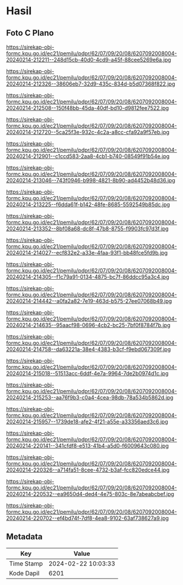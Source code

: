 # Hasil

## Foto C Plano

https://sirekap-obj-formc.kpu.go.id/ec21/pemilu/pdpr/62/07/09/20/08/6207092008004-20240214-212211--248d15cb-40d0-4cd9-a45f-88cee5269e6a.jpg

https://sirekap-obj-formc.kpu.go.id/ec21/pemilu/pdpr/62/07/09/20/08/6207092008004-20240214-212326--38606eb7-32d9-435c-834d-b5d07368f822.jpg

https://sirekap-obj-formc.kpu.go.id/ec21/pemilu/pdpr/62/07/09/20/08/6207092008004-20240214-212508--150f48bb-45da-40df-bd10-d9812fee7522.jpg

https://sirekap-obj-formc.kpu.go.id/ec21/pemilu/pdpr/62/07/09/20/08/6207092008004-20240214-212720--5ca25f3e-932c-4c2a-a8cc-cfa92a9f57eb.jpg

https://sirekap-obj-formc.kpu.go.id/ec21/pemilu/pdpr/62/07/09/20/08/6207092008004-20240214-212901--c1ccd583-2aa8-4cb1-b740-08549f91b54e.jpg

https://sirekap-obj-formc.kpu.go.id/ec21/pemilu/pdpr/62/07/09/20/08/6207092008004-20240214-213046--743f0946-b998-4821-8b90-ad4452b48d36.jpg

https://sirekap-obj-formc.kpu.go.id/ec21/pemilu/pdpr/62/07/09/20/08/6207092008004-20240214-213225--f6dda61f-b142-48fe-8685-5592549b85dc.jpg

https://sirekap-obj-formc.kpu.go.id/ec21/pemilu/pdpr/62/07/09/20/08/6207092008004-20240214-213352--8bf08a68-dc8f-47b8-8755-f9903fc97d3f.jpg

https://sirekap-obj-formc.kpu.go.id/ec21/pemilu/pdpr/62/07/09/20/08/6207092008004-20240214-214027--ecf832e2-a33e-4faa-93f1-bb48fce5fd9b.jpg

https://sirekap-obj-formc.kpu.go.id/ec21/pemilu/pdpr/62/07/09/20/08/6207092008004-20240214-214305--f1c79a91-0134-4875-bc7f-86ddcc95a3c4.jpg

https://sirekap-obj-formc.kpu.go.id/ec21/pemilu/pdpr/62/07/09/20/08/6207092008004-20240214-214442--a0fa2a82-7e19-463d-b575-27ee07068b49.jpg

https://sirekap-obj-formc.kpu.go.id/ec21/pemilu/pdpr/62/07/09/20/08/6207092008004-20240214-214635--95aacf98-0696-4cb2-bc25-7bf0f8784f7b.jpg

https://sirekap-obj-formc.kpu.go.id/ec21/pemilu/pdpr/62/07/09/20/08/6207092008004-20240214-214758--da63221a-38e4-4383-b3cf-f9ebd067309f.jpg

https://sirekap-obj-formc.kpu.go.id/ec21/pemilu/pdpr/62/07/09/20/08/6207092008004-20240214-215018--51513acc-6ddf-4e7a-9964-7de2b0974d1c.jpg

https://sirekap-obj-formc.kpu.go.id/ec21/pemilu/pdpr/62/07/09/20/08/6207092008004-20240214-215253--aa76f9b3-c0a4-4cea-98db-78a534b5862d.jpg

https://sirekap-obj-formc.kpu.go.id/ec21/pemilu/pdpr/62/07/09/20/08/6207092008004-20240214-215957--1739de18-afe2-4f21-a55e-a33356aed3c6.jpg

https://sirekap-obj-formc.kpu.go.id/ec21/pemilu/pdpr/62/07/09/20/08/6207092008004-20240214-220141--341cfdf8-e513-41b4-a5d0-f6009643c080.jpg

https://sirekap-obj-formc.kpu.go.id/ec21/pemilu/pdpr/62/07/09/20/08/6207092008004-20240214-220326--a714fa51-8cee-4732-b3af-fcc820edce44.jpg

https://sirekap-obj-formc.kpu.go.id/ec21/pemilu/pdpr/62/07/09/20/08/6207092008004-20240214-220532--ea9650d4-ded4-4e75-803c-8e7abeabcbef.jpg

https://sirekap-obj-formc.kpu.go.id/ec21/pemilu/pdpr/62/07/09/20/08/6207092008004-20240214-220702--ef4bd74f-7df8-4ea8-9102-63af738627a9.jpg


## Metadata

| Key        | Value               |
| ---------- | ------------------- |
| Time Stamp | 2024-02-22 10:03:33 |
| Kode Dapil | 6201                |



